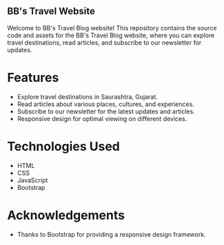 
## BB's Travel Website

Welcome to BB's Travel Blog website! This repository contains the source code and assets for the BB's Travel Blog website, where you can explore travel destinations, read articles, and subscribe to our newsletter for updates.

# Features

* Explore travel destinations in Saurashtra, Gujarat.
* Read articles about various places, cultures, and experiences.
* Subscribe to our newsletter for the latest updates and articles.
* Responsive design for optimal viewing on different devices.
  
# Technologies Used

* HTML
* CSS
* JavaScript
* Bootstrap

# Acknowledgements

* Thanks to Bootstrap for providing a responsive design framework.
